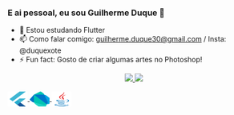 ### E ai pessoal, eu sou Guilherme Duque 👋

- 🌱 Estou estudando Flutter
- 📫 Como falar comigo: guilherme.duque30@gmail.com / Insta: @duquexote
- ⚡ Fun fact: Gosto de criar algumas artes no Photoshop!

<div align="center">
  <a href="https://www.linkedin.com/in/lucmoreno-d/">
  <img height="180em" src="https://github-readme-stats.vercel.app/api?username=duquexote&show_icons=true&theme=midnight-purple&include_all_commits=true&count_private=true"/>
  <img height="180em" src="https://github-readme-stats.vercel.app/api/top-langs/?username=duquexote&layout=compact&langs_count=7&theme=midnight-purple"/>
</div>

<div style="display: inline_block"><br>
  <img align="center" alt="Duque-Flutter" height="30" width="40" src="https://raw.githubusercontent.com/devicons/devicon/master/icons/flutter/flutter-original.svg">
  <img align="center" alt="Duque-Dart" height="30" width="40" src="https://raw.githubusercontent.com/devicons/devicon/master/icons/dart/dart-original.svg">
  <img align="center" alt="Duque-Flutter" height="30" width="40" src="https://raw.githubusercontent.com/devicons/devicon/master/icons/java/java-original.svg">
</div>


